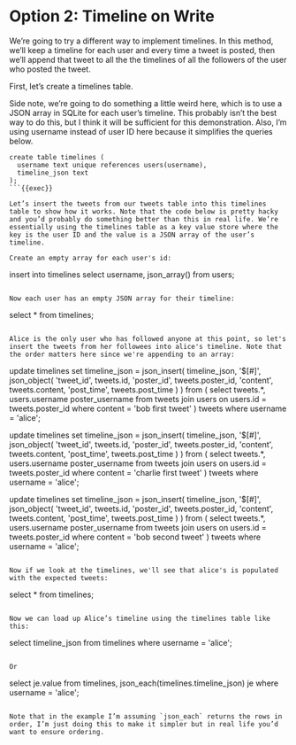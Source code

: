 # Option 2: Timeline on Write

We’re going to try a different way to implement timelines. In this method, we’ll keep a timeline for each user and every time a tweet is posted, then we’ll append that tweet to all the the timelines of all the followers of the user who posted the tweet.

First, let’s create a timelines table.

Side note, we’re going to do something a little weird here, which is to use a JSON array in SQLite for each user’s timeline. This probably isn’t the best way to do this, but I think it will be sufficient for this demonstration. Also, I’m using username instead of user ID here because it simplifies the queries below.

```
create table timelines (
  username text unique references users(username), 
  timeline_json text
);
```{{exec}}

Let’s insert the tweets from our tweets table into this timelines table to show how it works. Note that the code below is pretty hacky and you’d probably do something better than this in real life. We’re essentially using the timelines table as a key value store where the key is the user ID and the value is a JSON array of the user’s timeline.

Create an empty array for each user's id:

```
insert into timelines 
select username, json_array() from users;
```{{exec}}

Now each user has an empty JSON array for their timeline:

```
select * from timelines;
```{{exec}}

Alice is the only user who has followed anyone at this point, so let's insert the tweets from her followees into alice's timeline. Note that the order matters here since we're appending to an array:

```
update timelines set timeline_json = json_insert(
  timeline_json,
  '$[#]', 
  json_object(
    'tweet_id', tweets.id, 
    'poster_id', tweets.poster_id, 
    'content', tweets.content, 
    'post_time', tweets.post_time
  )
)
from (
  select tweets.*, users.username poster_username from tweets 
  join users on users.id = tweets.poster_id 
  where content = 'bob first tweet'
) tweets
where username = 'alice';

update timelines set timeline_json = json_insert(
  timeline_json, 
  '$[#]', 
  json_object(
    'tweet_id', tweets.id, 
    'poster_id', tweets.poster_id, 
    'content', tweets.content, 
    'post_time', tweets.post_time
  )
)
from (
  select tweets.*, users.username poster_username from tweets 
  join users on users.id = tweets.poster_id 
  where content = 'charlie first tweet'
) tweets
where username = 'alice';

update timelines set timeline_json = json_insert(
  timeline_json, 
  '$[#]', 
  json_object(
    'tweet_id', tweets.id, 
    'poster_id', tweets.poster_id, 
    'content', tweets.content, 
    'post_time', tweets.post_time
  )
)
from (
  select tweets.*, users.username poster_username from tweets 
  join users on users.id = tweets.poster_id 
  where content = 'bob second tweet'
) tweets
where username = 'alice';
```{{exec}}

Now if we look at the timelines, we'll see that alice's is populated with the expected tweets:

```
select * from timelines;
```{{exec}}

Now we can load up Alice’s timeline using the timelines table like this:

```
select timeline_json from timelines
where username = 'alice';
```{{exec}}

Or
```
select je.value 
from timelines, json_each(timelines.timeline_json) je
where username = 'alice';
```{{exec}}

Note that in the example I’m assuming `json_each` returns the rows in order, I’m just doing this to make it simpler but in real life you’d want to ensure ordering.